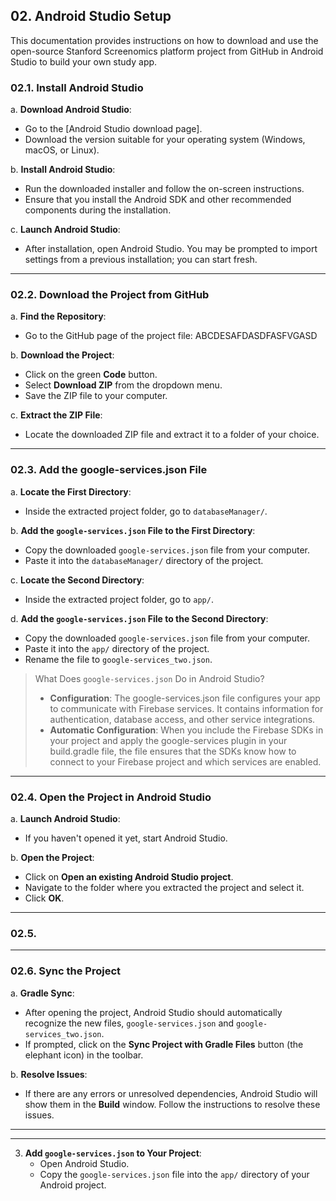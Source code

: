 ## 02. Android Studio Setup

This documentation provides instructions on how to download and use the open-source Stanford Screenomics platform project from GitHub in Android Studio to build your own study app.


### 02.1. Install Android Studio

a. **Download Android Studio**:
   - Go to the [Android Studio download page].
   - Download the version suitable for your operating system (Windows, macOS, or Linux).

b. **Install Android Studio**:
   - Run the downloaded installer and follow the on-screen instructions.
   - Ensure that you install the Android SDK and other recommended components during the installation.

c. **Launch Android Studio**:
   - After installation, open Android Studio. You may be prompted to import settings from a previous installation; you can start fresh.

---

### 02.2. Download the Project from GitHub

a. **Find the Repository**:
   - Go to the GitHub page of the project file: ABCDESAFDASDFASFVGASD

b. **Download the Project**:
   - Click on the green **Code** button.
   - Select **Download ZIP** from the dropdown menu.
   - Save the ZIP file to your computer.

c. **Extract the ZIP File**:
   - Locate the downloaded ZIP file and extract it to a folder of your choice.

---

### 02.3. Add the google-services.json File
a. **Locate the First Directory**:
   - Inside the extracted project folder, go to `databaseManager/`.

b. **Add the `google-services.json` File to the First Directory**:
   - Copy the downloaded `google-services.json` file from your computer.
   - Paste it into the `databaseManager/` directory of the project.

c. **Locate the Second Directory**:
   - Inside the extracted project folder, go to `app/`.

d. **Add the `google-services.json` File to the Second Directory**:
   - Copy the downloaded `google-services.json` file from your computer.
   - Paste it into the `app/` directory of the project.
   - Rename the file to `google-services_two.json`.

> What Does `google-services.json` Do in Android Studio?
> * **Configuration**: The google-services.json file configures your app to communicate with Firebase services. It contains information for authentication, database access, and other service integrations.
> * **Automatic Configuration**: When you include the Firebase SDKs in your project and apply the google-services plugin in your build.gradle file, the file ensures that the SDKs know how to connect to your Firebase project and which services are enabled.
---

### 02.4. Open the Project in Android Studio

a. **Launch Android Studio**:
   - If you haven't opened it yet, start Android Studio.

b. **Open the Project**:
   - Click on **Open an existing Android Studio project**.
   - Navigate to the folder where you extracted the project and select it.
   - Click **OK**.

---

### 02.5. 



---

### 02.6. Sync the Project

a. **Gradle Sync**:
   - After opening the project, Android Studio should automatically recognize the new files, `google-services.json` and `google-services_two.json`.
   - If prompted, click on the **Sync Project with Gradle Files** button (the elephant icon) in the toolbar.

b. **Resolve Issues**:
   - If there are any errors or unresolved dependencies, Android Studio will show them in the **Build** window. Follow the instructions to resolve these issues.

---












---
3. **Add `google-services.json` to Your Project**:
   - Open Android Studio.
   - Copy the `google-services.json` file into the `app/` directory of your Android project.


